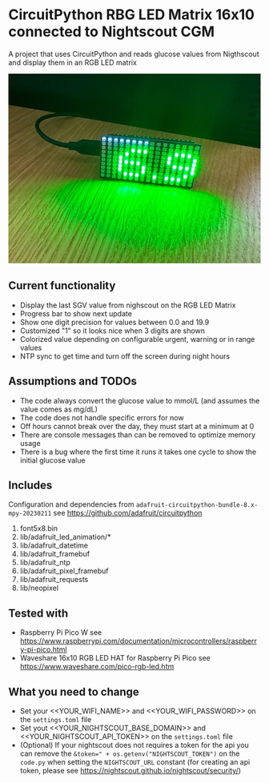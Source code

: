 # CircuitPython RBG LED Matrix 16x10 connected to Nightscout CGM

A project that uses CircuitPython and reads glucose values from Nigthscout and display them in an RGB LED matrix

![Example](example.png?raw=true "Example")

## Current functionality

- Display the last SGV value from nighscout on the RGB LED Matrix
- Progress bar to show next update
- Show one digit precision for values between 0.0 and 19.9
- Customized "1" so it looks nice when 3 digits are shown
- Colorized value depending on configurable urgent, warning or in range values
- NTP sync to get time and turn off the screen during night hours

## Assumptions and TODOs

- The code always convert the glucose value to mmol/L (and assumes the value comes as mg/dL)
- The code does not handle specific errors for now
- Off hours cannot break over the day, they must start at a minimum at 0
- There are console messages than can be removed to optimize memory usage
- There is a bug where the first time it runs it takes one cycle to show the initial glucose value

## Includes

Configuration and dependencies from `adafruit-circuitpython-bundle-8.x-mpy-20230211` see https://github.com/adafruit/circuitpython

1. font5x8.bin
2. lib/adafruit_led_animation/*
3. lib/adafruit_datetime
4. lib/adafruit_framebuf
5. lib/adafruit_ntp
6. lib/adafruit_pixel_framebuf
7. lib/adafruit_requests
8. lib/neopixel

## Tested with

- Raspberry Pi Pico W see https://www.raspberrypi.com/documentation/microcontrollers/raspberry-pi-pico.html 
- Waveshare 16x10 RGB LED HAT for Raspberry Pi Pico see https://www.waveshare.com/pico-rgb-led.htm

## What you need to change

- Set your <<YOUR_WIFI_NAME>> and <<YOUR_WIFI_PASSWORD>> on the `settings.toml` file
- Set yout <<YOUR_NIGHTSCOUT_BASE_DOMAIN>> and <<YOUR_NIGHTSCOUT_API_TOKEN>> on the `settings.toml` file
- (Optional) If your nightscout does not requires a token for the api you can remove the `&token=" + os.getenv("NIGHTSCOUT_TOKEN")` on the `code.py` when setting the `NIGHTSCOUT_URL` constant (for creating an api token, please see https://nightscout.github.io/nightscout/security/)
